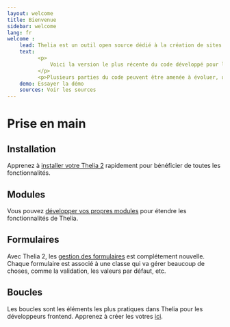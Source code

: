 ```yaml
---
layout: welcome
title: Bienvenue
sidebar: welcome
lang: fr
welcome :
    lead: Thelia est un outil open source dédié à la création de sites e-commerce ainsi qu'à la gestion de site de contenus. Ce logiciel est publié sous licence GPL.
    text:
          <p>             
              Voici la version le plus récente du code développé pour la version majeure (v2). Vous pouvez télécharger cette version de test ou regarder le code source (ou ce que vous voulez, en respectant la licence GPL).
          </p>
          <p>Plusieurs parties du code peuvent être amenée à évoluer, une grande partie sera bientôt refactorisé, la configuration visuelle n'existe pas pour le moment.</p>
    demo: Essayer la démo
    sources: Voir les sources
---
```


<div class="page-header">
    <h1>Prise en main</h1>
</div>

## Installation
Apprenez à [installer votre Thelia 2](/fr/documentation/installation.html) rapidement pour bénéficier de toutes les fonctionnalités.

## Modules
Vous pouvez [développer vos propres modules](/fr/documentation/modules/index.html) pour étendre les fonctionnalités de Thelia.

## Formulaires
Avec Thelia 2, les [gestion des formulaires](/fr/documentation/formulaire/index.html) est complétement nouvelle. Chaque formulaire est associé à une classe qui va gérer beaucoup de choses, comme la validation, les valeurs par défaut, etc.

## Boucles
Les boucles sont les éléments les plus pratiques dans Thelia pour les développeurs frontend. Apprenez à créer les votres [ici](/fr/documentation/boucle/index.html).
